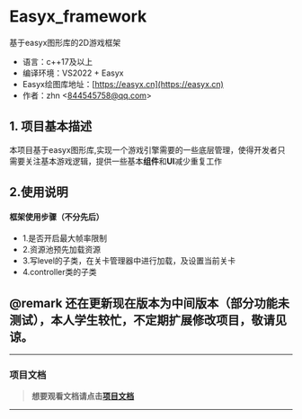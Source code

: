 # Easyx_framework 
基于easyx图形库的2D游戏框架
- 语言：c++17及以上
- 编译环境：VS2022	+	Easyx	
- Easyx绘图库地址：[https://easyx.cn](https://easyx.cn)
- 作者：zhn	<<844545758@qq.com>>

## 1. 项目基本描述
本项目基于easyx图形库,实现一个游戏引擎需要的一些底层管理，使得开发者只需要关注基本游戏逻辑，提供一些基本**组件**和**UI**减少重复工作

## 2.使用说明

#### 框架使用步骤（不分先后）
- 1.是否开启最大帧率限制
- 2.资源池预先加载资源
- 3.写level的子类，在关卡管理器中进行加载，及设置当前关卡
- 4.controller类的子类

## @remark 还在更新现在版本为中间版本（部分功能未测试），本人学生较忙，不定期扩展修改项目，敬请见谅。
***
### 项目文档
>**想要观看文档请点击[项目文档](https://hainazheng.github.io/Easyx_framework-document/html/index.html)**
***
